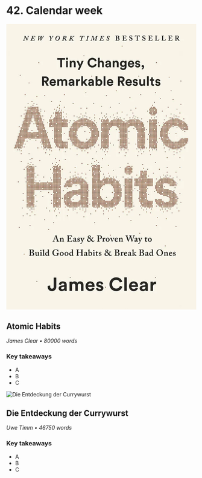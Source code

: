 # 42. Calendar week

![Atomic Habits](../assets/covers/atomicHabits.webp)

## Atomic Habits

<p class="text-gray-light">
    <em>James Clear • 80000 words</em>
</p>

<h3>Key takeaways</h3>

-   A
-   B
-   C

<div class="pagebreak"></div>

![Die Entdeckung der Currywurst]()

## Die Entdeckung der Currywurst

<p class="text-gray-light">
    <em>Uwe Timm • 46750 words</em>
</p>

<h3>Key takeaways</h3>

-   A
-   B
-   C
